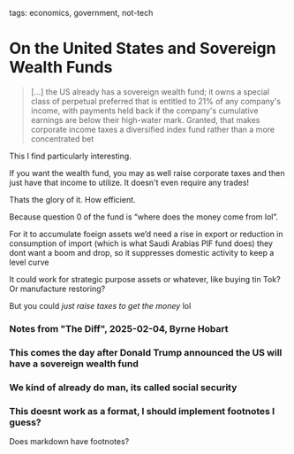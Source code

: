 tags: economics, government, not-tech

# On the United States and Sovereign Wealth Funds

> [...] the US already has a sovereign wealth fund; it owns a special class of perpetual preferred that is entitled to 21% of any company's income, with payments held back if the company's cumulative earnings are below their high-water mark. Granted, that makes corporate income taxes a diversified index fund rather than a more concentrated bet

This I find particularly interesting.

If you want the wealth fund, you may as well raise corporate taxes and then just have that income to utilize. It doesn't even require any trades! 

Thats the glory of it. How efficient.

Because question 0 of the fund is “where does the money come from lol”.

For it to accumulate foeign assets we’d need a rise in export or reduction in consumption of import (which is what Saudi Arabias PIF fund does) they dont want a boom and drop, so it suppresses domestic activity to keep a level curve

It could work for strategic purpose assets or whatever, like buying tin Tok? Or manufacture restoring?

But you could _just raise taxes to get the money_ lol

### Notes from "The Diff", 2025-02-04, Byrne Hobart
### This comes the day after Donald Trump announced the US will have a sovereign wealth fund
### We kind of already do man, its called social security
### This doesnt work as a format, I should implement footnotes I guess?
Does markdown have footnotes?
